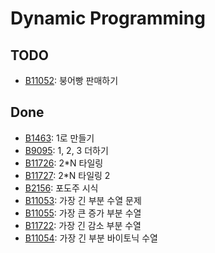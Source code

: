 # Dynamic Programming

## TODO
- [B11052](https://www.acmicpc.net/problem/11052): 붕어빵 판매하기
## Done
- [B1463](https://www.acmicpc.net/problem/1463): 1로 만들기
- [B9095](https://www.acmicpc.net/problem/9095): 1, 2, 3 더하기
- [B11726](https://www.acmicpc.net/problem/11726): 2*N 타일링
- [B11727](https://www.acmicpc.net/problem/11727): 2*N 타일링 2
- [B2156](https://www.acmicpc.net/problem/2156): 포도주 시식
- [B11053](https://www.acmicpc.net/problem/11053): 가장 긴 부분 수열 문제
- [B11055](https://www.acmicpc.net/problem/11053): 가장 큰 증가 부분 수열
- [B11722](https://www.acmicpc.net/problem/11722): 가장 긴 감소 부분 수열
- [B11054](https://www.acmicpc.net/problem/11054): 가장 긴 부분 바이토닉 수열
